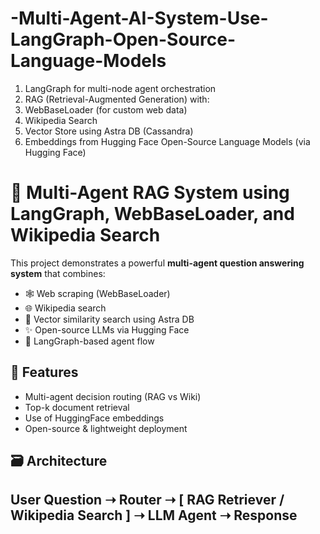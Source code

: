 # -Multi-Agent-AI-System-Use-LangGraph-Open-Source-Language-Models

1. LangGraph for multi-node agent orchestration
2. RAG (Retrieval-Augmented Generation) with:
3. WebBaseLoader (for custom web data)
4. Wikipedia Search
5. Vector Store using Astra DB (Cassandra)
6. Embeddings from Hugging Face
 Open-Source Language Models (via Hugging Face)


# 🧠 Multi-Agent RAG System using LangGraph, WebBaseLoader, and Wikipedia Search

This project demonstrates a powerful **multi-agent question answering system** that combines:

- 🕸️ Web scraping (WebBaseLoader)
- 🌐 Wikipedia search
- 🧠 Vector similarity search using Astra DB
- ✨ Open-source LLMs via Hugging Face
- 🔁 LangGraph-based agent flow

## 🚀 Features

- Multi-agent decision routing (RAG vs Wiki)
- Top-k document retrieval
- Use of HuggingFace embeddings
- Open-source & lightweight deployment



## 🗃️ Architecture

## User Question ➝ Router ➝ [ RAG Retriever / Wikipedia Search ] ➝ LLM Agent ➝ Response

